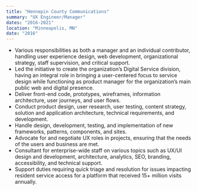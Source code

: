 ```yaml
---
title: "Hennepin County Communications"
summary: "UX Engineer/Manager"
dates: "2016-2021"
location: "Minneapolis, MN"
date: "2016"
---
```

- Various responsibilities as both a manager and an individual contributor, handling user experience design, web development, organizational strategy, staff supervision, and critical support.
- Led the initiative to create the organization’s Digital Service division, having an integral role in bringing a user-centered focus to service design while functioning as product manager for the organization’s main public web and digital presence.
- Deliver front-end code, prototypes, wireframes, information architecture, user journeys, and user flows.
- Conduct product design, user research, user testing, content strategy, solution and application architecture, technical requirements, and development.
- Handle design, development, testing, and implementation of new frameworks,
patterns, components, and sites.
- Advocate for and negotiate UX roles in projects, ensuring that the needs of the users and business are met.
- Consultant for enterprise-wide staff on various topics such as UX/UI design and development, architecture, analytics, SEO, branding, accessibility, and technical support.
- Support duties requiring quick triage and resolution for issues impacting resident service access for a platform that received 15+ million visits annually.